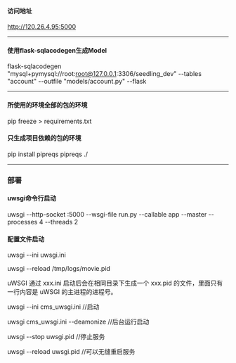 #### 访问地址
http://120.26.4.95:5000

***
#### 使用flask-sqlacodegen生成Model
flask-sqlacodegen "mysql+pymysql://root:root@127.0.0.1:3306/seedling_dev" --tables "account" --outfile "models/account.py" --flask

***
#### 所使用的环境全部的包的环境
pip freeze > requirements.txt
#### 只生成项目依赖的包的环境
pip install pipreqs
pipreqs ./

***
### 部署
#### uwsgi命令行启动
uwsgi --http-socket :5000 --wsgi-file run.py --callable app --master --processes 4 --threads 2
#### 配置文件启动
uwsgi --ini uwsgi.ini

uwsgi --reload /tmp/logs/movie.pid

uWSGI 通过 xxx.ini 启动后会在相同目录下生成一个 xxx.pid 的文件，里面只有一行内容是 uWSGI 的主进程的进程号。

uwsgi --ini cms_uwsgi.ini    //启动
  
uwsgi  cms_uwsgi.ini   --deamonize //后台运行启动  
  
uwsgi --stop uwsgi.pid  //停止服务  
  
uwsgi --reload uwsgi.pid  //可以无缝重启服务
